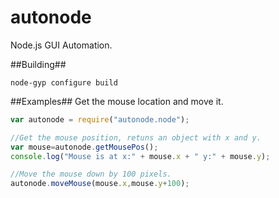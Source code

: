 autonode
========

Node.js GUI Automation.

##Building##
```
node-gyp configure build
```

##Examples##
Get the mouse location and move it. 

```JavaScript
var autonode = require("autonode.node");

//Get the mouse position, retuns an object with x and y. 
var mouse=autonode.getMousePos();
console.log("Mouse is at x:" + mouse.x + " y:" + mouse.y);

//Move the mouse down by 100 pixels.
autonode.moveMouse(mouse.x,mouse.y+100);
```
